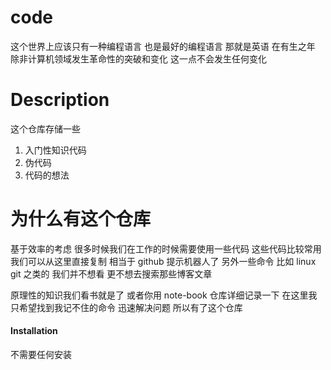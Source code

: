 # code

这个世界上应该只有一种编程语言
也是最好的编程语言
那就是英语
在有生之年 除非计算机领域发生革命性的突破和变化
这一点不会发生任何变化

# Description

这个仓库存储一些

1. 入门性知识代码
2. 伪代码
3. 代码的想法

# 为什么有这个仓库

基于效率的考虑 很多时候我们在工作的时候需要使用一些代码
这些代码比较常用 我们可以从这里直接复制 相当于 github 提示机器人了
另外一些命令 比如 linux git 之类的
我们并不想看 更不想去搜索那些博客文章

原理性的知识我们看书就是了 或者你用 note-book 仓库详细记录一下
在这里我只希望找到我记不住的命令 迅速解决问题
所以有了这个仓库

#### Installation

不需要任何安装
